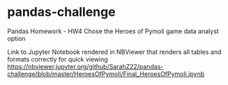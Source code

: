 # pandas-challenge
Pandas Homework - HW4
Chose the Heroes of Pymoli game data analyst option

Link to Jupyter Notebook rendered in NBViewer that renders all tables and formats correctly for quick viewing
https://nbviewer.jupyter.org/github/SarahZ22/pandas-challenge/blob/master/HeroesOfPymoli/Final_HeroesOfPymoli.ipynb
